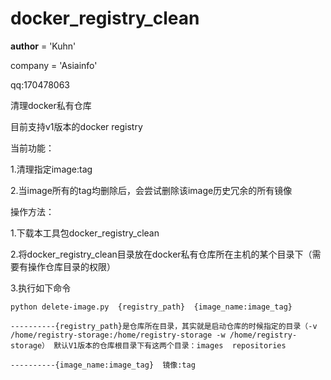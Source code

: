 # docker_registry_clean
__author__ = 'Kuhn'

company = 'Asiainfo'

qq:170478063

清理docker私有仓库

目前支持v1版本的docker registry

当前功能：

1.清理指定image:tag

2.当image所有的tag均删除后，会尝试删除该image历史冗余的所有镜像

操作方法：

1.下载本工具包docker_registry_clean

2.将docker_registry_clean目录放在docker私有仓库所在主机的某个目录下（需要有操作仓库目录的权限）

3.执行如下命令

    python delete-image.py  {registry_path}  {image_name:image_tag}
    
    ----------{registry_path}是仓库所在目录，其实就是启动仓库的时候指定的目录（-v /home/registry-storage:/home/registry-storage -w /home/registry-storage） 默认V1版本的仓库根目录下有这两个目录：images  repositories
    
    ----------{image_name:image_tag}  镜像:tag
    


